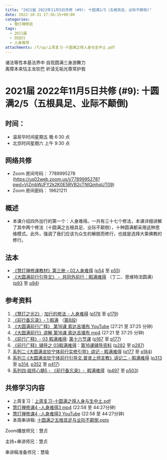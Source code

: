 ```yaml
---
title: "2021届 2022年11月5日共修 (#9): 十圆满2/5（五根具足、业际不颠倒)"
date: 2022-10-31 17:36:15+00:00
categories:
  - 慧灯禅修班
tags:
  - 2021届
  - 四加行
  - 人身难得
attachments: /f/up/上周复习-十圆满之得人身与生中土.pdf
---
```

<!--StartFragment-->

诸法等性本基法界中 自现圆满三身游舞力\
离障本来怙主龙钦巴 祈请无垢光尊常护我

# 2021届 2022年11月5日共修 (#9): 十圆满2/5（五根具足、业际不颠倒)

## 时间：

* 温哥华时间星期五 晚 6:30 点
* 北京时间星期六 上午 9:30 点

## 网络共修

* Zoom 房间号码： 7789995278 (<https://us02web.zoom.us/j/7789995278?pwd=VjZmbWJFY2k2K0E5RVB2cTNIQmhqUT09>)
* Zoom 房间密码： 19621211

## 概述

* 本课介绍四外加行的第一个：人身难得。一共有三十七个修法，本课详细讲解了其中两个修法（十圆满之五根具足、业际不颠倒），十种圆满都采用这种思维模式。此外，强调了我们应该为众生的解脱而修行，也就是选择大乘佛教的修行。

## 法本

* [《](https://huidengchanxiu.net/refs/qxgs/qxgs-03xm)[慧灯禅修课教材](https://huidengchanxiu.net/books/b3/3-02)[》](https://huidengchanxiu.net/books/dymqx/#%E4%B8%80%E6%9A%87%E6%BB%A1%E9%9A%BE%E5%BE%97)[第三册 – 02人身难得](https://huidengchanxiu.net/books/b3/3-02) ([p54](https://huidengchanxiu.net/books/b3/3-02/#p54) 至 [p55](https://huidengchanxiu.net/books/b3/3-02/#p55))[](https://huidengchanxiu.net/refs/qxgs/qxgs-03xm)
* [《](https://huidengchanxiu.net/refs/qxgs/qxgs-03xm)[大圆满前行引导文》 -  共同外前行：暇满难得](https://huidengchanxiu.net/books/dymqx/#%E4%B8%80%E6%9A%87%E6%BB%A1%E9%9A%BE%E5%BE%97) （丁二、思维特法圆满）([p93](https://huidengchanxiu.net/books/dymqx/#p93) 至 [p94](https://huidengchanxiu.net/books/dymqx/#p94))

## 参考资料

1. [《慧灯之光2》](https://huidengchanxiu.net/refs/hdzg/02): [加行的修法 - 人身难得](https://huidengchanxiu.net/refs/hdzg/02#%E5%8A%A0%E8%A1%8C%E7%9A%84%E4%BF%AE%E6%B3%95------%E4%BA%BA%E8%BA%AB%E9%9A%BE%E5%BE%97) ([p178](https://huidengchanxiu.net/refs/hdzg/02/#p178) 至 [p179](https://huidengchanxiu.net/refs/hdzg/02/#p179))
2. [《前行备忘录》- 1 暇满](https://huidengchanxiu.net/refs/qxbwl/qxxl4-01xm) （[第8段](https://huidengchanxiu.net/refs/qxbwl/qxxl4-01xm/#8))
3. [《大圆满前行广释》 第16课 索达吉堪布 YouTube](https://www.youtube.com/watch?v=0N-I_RyXhBo&t=89s) (27:21 至 37:25 分钟)
4. [《大圆满前行》讲解 第16课 索达吉堪布 mp4](https://s3.ap-northeast-1.wasabisys.com/hdcx/jmy/007-%e5%a4%a7%e5%9c%86%e6%bb%a1%e5%89%8d%e8%a1%8c%e5%b9%bf%e9%87%8a/007-%e5%89%8d%e8%a1%8c%e5%b9%bf%e9%87%8a%e8%a7%86%e9%a2%91/%e3%80%8a%e5%a4%a7%e5%9c%86%e6%bb%a1%e5%89%8d%e8%a1%8c%e3%80%8b%e8%ae%b2%e8%a7%a3%e7%ac%ac16%e8%af%be.mp4)  (27:21 至 37:25 分钟)
5. [《前行广释》- 03 暇满难得](https://huidengchanxiu.net/refs/qxgs/qxgs-03xm): [第十六节课](https://huidengchanxiu.net/refs/qxgs/qxgs-03xm/#%E7%AC%AC%E5%8D%81%E5%85%AD%E8%8A%82%E8%AF%BE) ([p167](https://huidengchanxiu.net/refs/qxgs/qxgs-03xm/#p167) 至 [p177](https://huidengchanxiu.net/refs/qxgs/qxgs-03xm/#p177))
6. [《前行广释》辅导之 03暇满难得](https://huidengchanxiu.net/refs/qxgs/fudao/qxgsfd-03xm)：[第16课辅导资料](https://huidengchanxiu.net/refs/qxgs/fudao/qxgsfd-03xm/#p224) ([p282](https://huidengchanxiu.net/refs/qxgs/fudao/qxgsfd-03xm/#p282) 至 [p287](https://huidengchanxiu.net/refs/qxgs/fudao/qxgsfd-03xm/#p287))
7. [系列二·《大圆满龙钦宁体前行实修引导》讲记 - 暇满难得](https://huidengchanxiu.net/refs/xmfw/s2-sxyd1-xmnd) ([p177](https://huidengchanxiu.net/refs/xmfw/s2-sxyd1-xmnd/#p177) 至 [p184](https://huidengchanxiu.net/refs/xmfw/s2-sxyd1-xmnd/#p184))
8. [系列三·《大圆满龙钦宁体前行引导文.普贤上师言教》讲记二 - 暇满难得](https://huidengchanxiu.net/refs/xmfw/s3-ydw2-xmnd) ([p313](https://huidengchanxiu.net/refs/xmfw/s3-ydw2-xmnd/#p313) 至 [p314](https://huidengchanxiu.net/refs/xmfw/s3-ydw2-xmnd/#p314), [p352](https://huidengchanxiu.net/refs/xmfw/s3-ydw2-xmnd/#p352) 至 [p417](https://huidengchanxiu.net/refs/xmfw/s3-ydw2-xmnd/#p417))
9. [系列四·祖师心髓5 - 《前行备忘录》-  暇满难得](https://huidengchanxiu.net/refs/xmfw/s4-zsxs5-qxbwl-xmnd)  ([p497](https://huidengchanxiu.net/refs/xmfw/s4-zsxs5-qxbwl-xmnd/#p497) 至 [p503](https://huidengchanxiu.net/refs/xmfw/s4-zsxs5-qxbwl-xmnd/#p503))

## **共修学习内容**

* 上周复习：[上周复习-十圆满之得人身与生中土.pdf](/f/up/上周复习-十圆满之得人身与生中土.pdf)
* [慧灯禅修课4 -人身难得3 mp4](https://s3.ap-northeast-1.wasabisys.com/hdcx/jmy/%E6%85%A7%E7%81%AF%E7%A6%85%E4%BF%AE%E8%AF%BE/%E6%85%A7%E7%81%AF%E7%A6%85%E4%BF%AE%E8%AF%BE%E7%AC%AC%E4%B8%89%E5%86%8C/02-3%20%e6%85%a7%e7%81%af%e7%a6%85%e4%bf%ae%e8%af%be4%20%e4%ba%ba%e8%ba%ab%e9%9a%be%e5%be%973.mp4) (22:58 至 44:27分钟)
* [慧灯禅修课4 -人身难得3 YouTube](https://www.youtube.com/watch?v=-7JA6qfmkDE&list=PLQU9iXcMduTfoo8rKZhj69k-OOas8C1Of&index=4) (22:58 至 44:27分钟)
* 本周串讲稿: [](https://www.huidengvan.com/f/up/%E5%8D%81%E5%9C%86%E6%BB%A1%E4%B9%8B%E5%BE%97%E4%BA%BA%E8%BA%AB%E4%B8%8E%E7%94%9F%E4%B8%AD%E5%9C%9F%E4%B8%B2%E8%AE%B2%E7%A8%BF.pdf)[十圆满之五根具足与业际不颠倒.pptx](/f/up/十圆满之五根具足与业际不颠倒.pptx)

Zoom播放师兄：慧贞

主持+串讲师兄：慧贞

串讲稿准备师兄：慧瑜